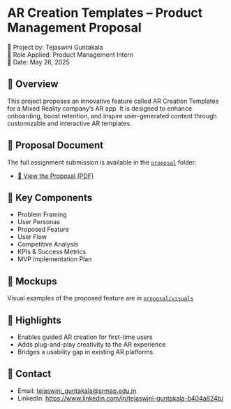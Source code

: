 # AR Creation Templates – Product Management Proposal

📌 Project by: Tejaswini Guntakala  
🎯 Role Applied: Product Management Intern  
📅 Date: May 26, 2025  

## 🚀 Overview

This project proposes an innovative feature called AR Creation Templates for a Mixed Reality company’s AR app. It is designed to enhance onboarding, boost retention, and inspire user-generated content through customizable and interactive AR templates.

## 📄 Proposal Document

The full assignment submission is available in the [`proposal`](./proposal) folder:
- [📕 View the Proposal (PDF)](./proposal/Flam-TejaswiniG-PM-Assignment.pdf)

## 🧩 Key Components

- Problem Framing
- User Personas
- Proposed Feature
- User Flow
- Competitive Analysis
- KPIs & Success Metrics
- MVP Implementation Plan

## 🎨 Mockups

Visual examples of the proposed feature are in [`proposal/visuals`](./proposal/visuals/)

## 🧠 Highlights

- Enables guided AR creation for first-time users
- Adds plug-and-play creativity to the AR experience
- Bridges a usability gap in existing AR platforms

## 🔗 Contact

- Email: tejaswini_guntakala@srmap.edu.in
- LinkedIn: https://www.linkedin.com/in/tejaswini-guntakala-b404a624b/
